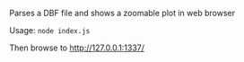 Parses a DBF file and shows a zoomable plot in web browser

Usage: `node index.js`

Then browse to http://127.0.0.1:1337/

